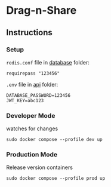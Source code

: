 # Drag-n-Share

## Instructions

### Setup
`redis.conf` file in [database](./database/) folder:
```
requirepass "123456"
```

`.env` file in [api](./api/) folder:
```
DATABASE_PASSWORD=123456
JWT_KEY=abc123
```

### Developer Mode
watches for changes

`sudo docker compose --profile dev up`

### Production Mode
Release version containers

`sudo docker compose --profile prod up`